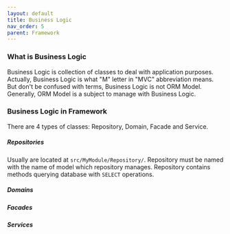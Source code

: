 ```yaml
---
layout: default
title: Business Logic
nav_order: 5
parent: Framework
---
```


### What is Business Logic

Business Logic is collection of classes to deal with application purposes.
Actually, Business Logic is what "M" letter in "MVC" abbreviation means.
But don't be confused with terms, Business Logic is not ORM Model.
Generally, ORM Model is a subject to manage with Business Logic.

### Business Logic in Framework

There are 4 types of classes: Repository, Domain, Facade and Service.

##### Repositories

Usually are located at `src/MyModule/Repository/`.
Repository must be named with the name of model which repository manages.
Repository contains methods querying database with `SELECT` operations.

##### Domains

##### Facades

##### Services